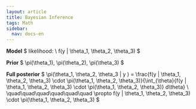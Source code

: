 ```yaml
---
layout: article
title: Bayesian Inference
tags: Math
sidebar:
  nav: docs-en
---
```


**Model**
$ likelihood: \ f(y | \theta_1, \theta_2, \theta_3) $
<br>

**Prior**
$ \pi(\theta_1), \pi(\theta_2), \pi(\theta_3) $
<br>

**Full posterior**
$ \pi(\theta_1, \theta_2, \theta_3 | y ) = \frac{f(y | \theta_1, \theta_2, \theta_3) \cdot \pi(\theta_1, \theta_2, \theta_3)}{\int_{\theta}{f(y | \theta_1, \theta_2, \theta_3) \cdot \pi(\theta_1, \theta_2, \theta_3)} d\theta} \\
\quad\quad\quad\quad\quad\quad \propto f(y | \theta_1, \theta_2, \theta_3) \cdot \pi(\theta_1, \theta_2, \theta_3)
$
